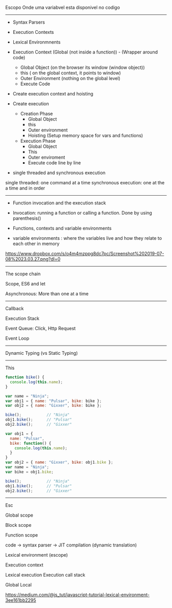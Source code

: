 Escopo
Onde uma variabvel esta disponivel no codigo
___

- Syntax Parsers
- Execution Contexts
- Lexical Environmnents

- Execution Context (Global (not inside a function)) - (Wrapper around code)
   - Global Object (on the browser its window (window object))
   - this ( on the global context, it points to window)
   - Outer Environment (nothing on the global level)
   - Execute Code
   
 
- Create execution context and hoisting

- Create execution
  - Creation Phase
    - Global Object
    - this
    - Outer environment
    - Hoisting (Setup memory space for vars and functions)
  - Execution Phase
    - Global Object
    - This
    - Outer enviroment
    - Execute code line by line
   

- single threaded and synchronous execution

single threaded: one command at a time
synchronous execution: one at the a time and in order

----

- Function invocation and the execution stack


- Invocation: running a function or calling a function. Done by using parenthesis()


- Functions, contexts and variable environments

- variable environments : where the variables live and how they relate to each other in memory

https://www.dropbox.com/s/o4m4mzppg8dc7pc/Screenshot%202019-07-08%2023.03.27.png?dl=0


---

The scope chain

Scope, ES6 and let


Asynchronous: More than one at a time


----

Callback


Execution Stack

Event Queue: Click, Http Request

Event Loop


----

Dynamic Typing (vs Static Typing)

------
This

```javascript
function bike() {
  console.log(this.name);
}

var name = "Ninja";
var obj1 = { name: "Pulsar", bike: bike };
var obj2 = { name: "Gixxer", bike: bike };

bike();           // "Ninja"
obj1.bike();      // "Pulsar"
obj2.bike();      // "Gixxer"
```


```javascript
var obj1 = {
  name: "Pulsar",
  bike: function() {
    console.log(this.name);
  }
}
var obj2 = { name: "Gixxer", bike: obj1.bike };
var name = "Ninja";
var bike = obj1.bike;

bike();           // "Ninja"
obj1.bike();      // "Pulsar"
obj2.bike();      // "Gixxer"
```
---
Esc

Global scope

Block scope

Function scope

code -> syntax parser -> JIT compilation (dynamic translation)

Lexical environment (escope)

Execution context




Lexical execution
Execution call stack

Global
Local



https://medium.com/@js_tut/javascript-tutorial-lexical-environment-3ee161bb2295
